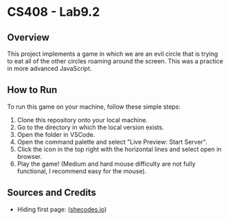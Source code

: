 # CS408 - Lab9.2

## Overview

This project implements a game in which we are an evil circle that is trying to
eat all of the other circles roaming around the screen. This was a practice in
more advanced JavaScript.

## How to Run
To run this game on your machine, follow these simple steps:
1. Clone this repository onto your local machine.
2. Go to the directory in which the local version exists.
3. Open the folder in VSCode.
4. Open the command palette and select "Live Preview: Start Server".
5. Click the icon in the top right with the horizontal lines and select open in browser.
6. Play the game! (Medium and hard mouse difficulty are not fully functional, I recommend easy for the mouse).

## Sources and Credits

- Hiding first page: ([shecodes.io](https://www.shecodes.io/athena/2942-hiding-html-elements-with-javascript-code#:~:text=This%20can%20be%20accomplished%20by,element%20in%20the%20JavaScript%20code.))
